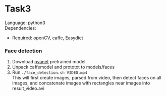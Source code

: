 # Task3
Language: python3 \
Dependencies:
* Required: openCV, caffe, Easydict

### Face detection
1. Download [pvanet](https://drive.google.com/open?id=0Bwbjnpfi3crQcXpkdFVSdS12VE0) pretrained model
2. Unpack caffemodel and prototxt to models/faces
3. Run ```./face_detection.sh VIDEO.mp4``` \
   This will first create images, parsed from video, then detect faces on all images, and concatenate images with rectangles near images into result_video.avi
